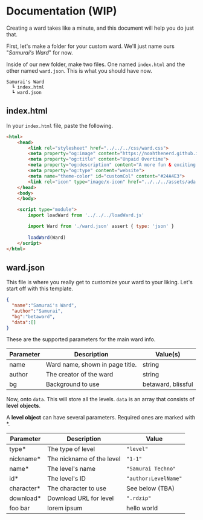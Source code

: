 # Documentation (WIP)
Creating a ward takes like a minute, and this document will help you do just that.

First, let's make a folder for your custom ward. We'll just name ours "*Samurai's Ward*" for now.

Inside of our new folder, make two files. One named `index.html` and the other named `ward.json`. This is what you should have now.

```
Samurai's Ward
  ┗ index.html
  ┗ ward.json
```

## index.html
In your `index.html` file, paste the following.

```html
<html>
    <head>
        <link rel="stylesheet" href="../../../css/ward.css">
        <meta property="og:image" content="https://noahthenerd.github.io/unpaid-overtime/assets/ada.png">
        <meta property="og:title" content="Unpaid Overtime">
        <meta property="og:description" content="A more fun & exciting way to play custom levels in Rhythm Doctor.">
        <meta property="og:type" content="website">
        <meta name="theme-color" id="customCol" content="#24A4E3">
        <link rel="icon" type="image/x-icon" href="../../../assets/ada.png">
    </head>
    <body>
    </body>

    <script type="module">
        import loadWard from '../../../loadWard.js'

        import Ward from './ward.json' assert { type: 'json' }
        
        loadWard(Ward)
    </script>
</html>
```

## ward.json
This file is where you really get to customize your ward to your liking. Let's start off with this template.

```json
{
  "name":"Samurai's Ward",
  "author":"Samurai",
  "bg":"betaward",
  "data":[]
}
```

These are the supported parameters for the main ward info.

| Parameter | Description | Value(s) |
| --------- | ----------- | ----- |
| name | Ward name, shown in page title. | string |
| author | The creator of the ward | string |
| bg | Background to use | betaward, blissful |

Now, onto `data`. This will store all the levels. `data` is an array that consists of **level objects**.

A **level object** can have several parameters. Required ones are marked with *.

| Parameter | Description | Value |
| --------- | ----------- | ----- |
| type* | The type of level | `"level"` |
| nickname* | The nickname of the level | `"1-1"` |
| name* | The level's name | `"Samurai Techno"` |
| id* | The level's ID | `"author:LevelName"` |
| character* | The character to use | See below (TBA) |
| download* | Download URL for level | `".rdzip"` |
| foo bar | lorem ipsum | hello world |
